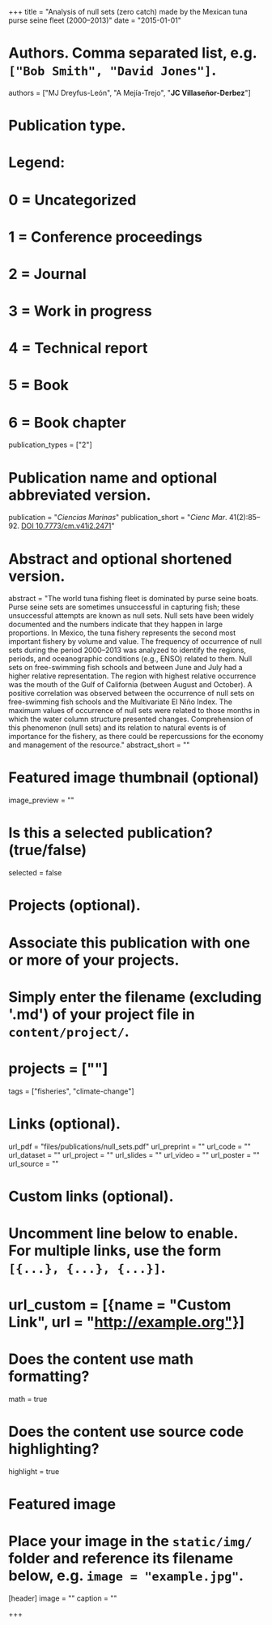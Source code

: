 +++
title = "Analysis of null sets (zero catch) made by the Mexican tuna purse seine fleet (2000–2013)"
date = "2015-01-01"

# Authors. Comma separated list, e.g. `["Bob Smith", "David Jones"]`.
authors = ["MJ Dreyfus-León", "A Mejía-Trejo", "**JC Villaseñor-Derbez**"]

# Publication type.
# Legend:
# 0 = Uncategorized
# 1 = Conference proceedings
# 2 = Journal
# 3 = Work in progress
# 4 = Technical report
# 5 = Book
# 6 = Book chapter
publication_types = ["2"]

# Publication name and optional abbreviated version.
publication = "*Ciencias Marinas*"
publication_short = "*Cienc Mar*. 41(2):85–92. [DOI 10.7773/cm.v41i2.2471](http://dx.doi.org/10.7773/cm.v41i2.2471)"

# Abstract and optional shortened version.
abstract = "The world tuna fishing fleet is dominated by purse seine boats. Purse seine sets are sometimes unsuccessful in capturing fish; these unsuccessful attempts are known as null sets. Null sets have been widely documented and the numbers indicate that they happen in large proportions. In Mexico, the tuna fishery represents the second most important fishery by volume and value. The frequency of occurrence of null sets during the period 2000–2013 was analyzed to identify the regions, periods, and oceanographic conditions (e.g., ENSO) related to them. Null sets on free-swimming fish schools and between June and July had a higher relative representation. The region with highest relative occurrence was the mouth of the Gulf of California (between August and October). A positive correlation was observed between the occurrence of null sets on free-swimming fish schools and the Multivariate El Niño Index. The maximum values of occurrence of null sets were related to those months in which the water column structure presented changes. Comprehension of this phenomenon (null sets) and its relation to natural events is of importance for the fishery, as there could be repercussions for the economy and management of the resource."
abstract_short = ""

# Featured image thumbnail (optional)
image_preview = ""

# Is this a selected publication? (true/false)
selected = false

# Projects (optional).
#   Associate this publication with one or more of your projects.
#   Simply enter the filename (excluding '.md') of your project file in `content/project/`.
# projects = [""]

tags = ["fisheries", "climate-change"]

# Links (optional).
url_pdf = "files/publications/null_sets.pdf"
url_preprint = ""
url_code = ""
url_dataset = ""
url_project = ""
url_slides = ""
url_video = ""
url_poster = ""
url_source = ""

# Custom links (optional).
#   Uncomment line below to enable. For multiple links, use the form `[{...}, {...}, {...}]`.
# url_custom = [{name = "Custom Link", url = "http://example.org"}]

# Does the content use math formatting?
math = true

# Does the content use source code highlighting?
highlight = true

# Featured image
# Place your image in the `static/img/` folder and reference its filename below, e.g. `image = "example.jpg"`.
[header]
image = ""
caption = ""

+++